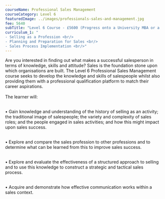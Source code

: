 ```yaml
---
courseName: Professional Sales Management
courseCategory: Level 6
featuredImage: ../images/professionals-sales-and-management.jpg
fee: 5640
subTitle: "Level 6 Course - £5600 (Progress onto a University MBA or a Level 7 course)"
curriculum_1: "
- Selling as a Profession <br/>
- Planning and Preparation for Sales <br/>
- Sales Process Implementation <br/>"
---
```

Are you interested in finding out what makes a successful salesperson in terms of knowledge, skills and attitude? Sales is the foundation stone upon which organisations are built. The Level 6 Professional Sales Management course seeks to develop the knowledge and skills of salespeople whilst also providing them with a professional qualification platform to match their career aspirations.
<br/><br/>
The learner will:<br/><br/>

• Gain knowledge and understanding of the history of selling as an activity; the traditional image of salespeople; the variety and complexity of sales roles; and the people engaged in sales activities; and how this might impact upon sales success.<br/><br/>

• Explore and compare the sales profession to other professions and to determine what can be learned from this to improve sales success.<br/><br/>

• Explore and evaluate the effectiveness of a structured approach to selling and to use this knowledge to construct a strategic and tactical sales process.<br/><br/>

• Acquire and demonstrate how effective communication works within a sales context.